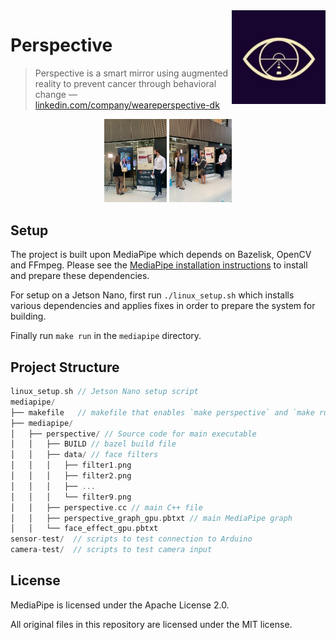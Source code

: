<img src="icon.png" align="right" width="150"/>

# Perspective
> Perspective is a smart mirror using augmented reality to prevent cancer through behavioral change — [linkedin.com/company/weareperspective-dk](https://www.linkedin.com/company/weareperspective-dk/)

<p float="left" align="middle">
  <img src="img1.jpeg" width="100"/>
  <img src="img2.jpeg" width="100"/>
</p>

## Setup
The project is built upon MediaPipe which depends on Bazelisk, OpenCV and FFmpeg. 
Please see the [MediaPipe installation instructions](https://google.github.io/mediapipe/getting_started/install.html) to install and prepare these dependencies.

For setup on a Jetson Nano, first run `./linux_setup.sh` which installs various dependencies and applies fixes in order to prepare the system for building.

Finally run `make run` in the `mediapipe` directory.

## Project Structure
```C
linux_setup.sh // Jetson Nano setup script
mediapipe/
├── makefile   // makefile that enables `make perspective` and `make run`
├── mediapipe/
│   ├── perspective/ // Source code for main executable
│   │   ├── BUILD // bazel build file
│   │   ├── data/ // face filters
│   │   │   ├── filter1.png
│   │   │   ├── filter2.png
│   │   │   ├── ...
│   │   │   └── filter9.png
│   │   ├── perspective.cc // main C++ file
│   │   ├── perspective_graph_gpu.pbtxt // main MediaPipe graph
│   │   └── face_effect_gpu.pbtxt
sensor-test/  // scripts to test connection to Arduino
camera-test/  // scripts to test camera input
```

## License
MediaPipe is licensed under the Apache License 2.0.

All original files in this repository are licensed under the MIT license.
